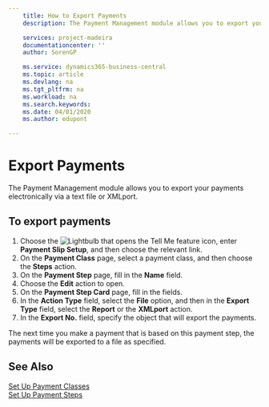 ```yaml
---
    title: How to Export Payments
    description: The Payment Management module allows you to export your payments electronically via a text file or XMLport.

    services: project-madeira 
    documentationcenter: ''
    author: SorenGP

    ms.service: dynamics365-business-central
    ms.topic: article
    ms.devlang: na
    ms.tgt_pltfrm: na
    ms.workload: na
    ms.search.keywords:
    ms.date: 04/01/2020
    ms.author: edupont

---
```

# Export Payments
The Payment Management module allows you to export your payments electronically via a text file or XMLport.  

## To export payments  

1.  Choose the ![Lightbulb that opens the Tell Me feature](../../media/ui-search/search_small.png "Tell me what you want to do") icon, enter **Payment Slip Setup**, and then choose the relevant link.  
2.  On the **Payment Class** page, select a payment class, and then choose the **Steps** action.  
3.  On the **Payment Step** page, fill in the **Name** field.  
4.  Choose the **Edit** action to open.  
5.  On the **Payment Step Card** page, fill in the fields.  
6.  In the **Action Type** field, select the **File** option, and then in the **Export Type** field, select the **Report** or the **XMLport** action.  
7.  In the **Export No.** field, specify the object that will export the payments.  

The next time you make a payment that is based on this payment step, the payments will be exported to a file as specified.  

## See Also  
 [Set Up Payment Classes](how-to-set-up-payment-classes.md)   
 [Set Up Payment Steps](how-to-set-up-payment-steps.md)
